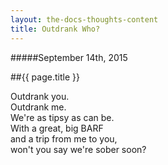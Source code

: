 ```yaml
---
layout: the-docs-thoughts-content
title: Outdrank Who?
---
```

#####September 14th, 2015

##{{ page.title }}

Outdrank you.  
Outdrank me.  
We're as tipsy as can be.  
With a great, big BARF  
and a trip from me to you,  
won't you say we're sober soon?  
